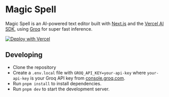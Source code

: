 # Magic Spell

Magic Spell is an AI-powered text editor built with [Next.js](https://nextjs.org) and the [Vercel AI SDK](https://sdk.vercel.ai/), using [Groq](https://wow.groq.com/) for super fast inference.

[![Deploy with Vercel](https://vercel.com/button)](https://vercel.com/new/clone?repository-url=https%3A%2F%2Fgithub.com%2Fai-ng%2Fmagic-spell&env=GROQ_API_KEY&envDescription=Groq%20API%20key%20from%20https%3A%2F%2Fconsole.groq.com%2Fkeys&project-name=magic-spell&repository-name=magic-spell&demo-title=Magic%20Spell&demo-description=An%20AI-powered%20text%20editor%20built%20with%20Next.js%20and%20the%20Vercel%20AI%20SDK%2C%20using%20Groq%20for%20super%20fast%20inference.&demo-url=https%3A%2F%2Fmagic-spell.vercel.app)

## Developing

-   Clone the repository
-   Create a `.env.local` file with `GROQ_API_KEY=your-api-key` where `your-api-key` is your Groq API key from [console.groq.com](https://console.groq.com/keys).
-   Run `pnpm install` to install dependencies.
-   Run `pnpm dev` to start the development server.
